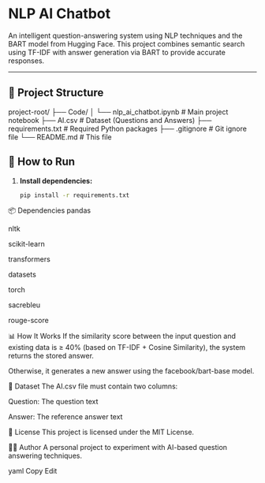 # NLP AI Chatbot

An intelligent question-answering system using NLP techniques and the BART model from Hugging Face. This project combines semantic search using TF-IDF with answer generation via BART to provide accurate responses.

---

## 📁 Project Structure
project-root/
├── Code/
│ └── nlp_ai_chatbot.ipynb # Main project notebook
├── AI.csv # Dataset (Questions and Answers)
├── requirements.txt # Required Python packages
├── .gitignore # Git ignore file
└── README.md # This file

## 🚀 How to Run

1. **Install dependencies:**
   ```bash
   pip install -r requirements.txt

📦 Dependencies
pandas

nltk

scikit-learn

transformers

datasets

torch

sacrebleu

rouge-score

📊 How It Works
If the similarity score between the input question and existing data is ≥ 40% (based on TF-IDF + Cosine Similarity), the system returns the stored answer.

Otherwise, it generates a new answer using the facebook/bart-base model.

📝 Dataset
The AI.csv file must contain two columns:

Question: The question text

Answer: The reference answer text

🪪 License
This project is licensed under the MIT License.

👨‍💻 Author
A personal project to experiment with AI-based question answering techniques.

yaml
Copy
Edit

